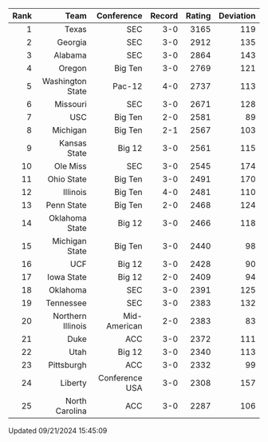 | Rank  | Team                 | Conference           | Record   | Rating | Deviation |
| ---:  | ---:                 | ---:                 | ---:     | ---:   | ---:      |
| 1     | Texas                | SEC                  | 3-0      | 3165   | 119       |
| 2     | Georgia              | SEC                  | 3-0      | 2912   | 135       |
| 3     | Alabama              | SEC                  | 3-0      | 2864   | 143       |
| 4     | Oregon               | Big Ten              | 3-0      | 2769   | 121       |
| 5     | Washington State     | Pac-12               | 4-0      | 2737   | 113       |
| 6     | Missouri             | SEC                  | 3-0      | 2671   | 128       |
| 7     | USC                  | Big Ten              | 2-0      | 2581   | 89        |
| 8     | Michigan             | Big Ten              | 2-1      | 2567   | 103       |
| 9     | Kansas State         | Big 12               | 3-0      | 2561   | 115       |
| 10    | Ole Miss             | SEC                  | 3-0      | 2545   | 174       |
| 11    | Ohio State           | Big Ten              | 3-0      | 2491   | 170       |
| 12    | Illinois             | Big Ten              | 4-0      | 2481   | 110       |
| 13    | Penn State           | Big Ten              | 2-0      | 2468   | 124       |
| 14    | Oklahoma State       | Big 12               | 3-0      | 2466   | 118       |
| 15    | Michigan State       | Big Ten              | 3-0      | 2440   | 98        |
| 16    | UCF                  | Big 12               | 3-0      | 2428   | 90        |
| 17    | Iowa State           | Big 12               | 2-0      | 2409   | 94        |
| 18    | Oklahoma             | SEC                  | 3-0      | 2391   | 125       |
| 19    | Tennessee            | SEC                  | 3-0      | 2383   | 132       |
| 20    | Northern Illinois    | Mid-American         | 2-0      | 2383   | 83        |
| 21    | Duke                 | ACC                  | 3-0      | 2372   | 111       |
| 22    | Utah                 | Big 12               | 3-0      | 2340   | 113       |
| 23    | Pittsburgh           | ACC                  | 3-0      | 2332   | 99        |
| 24    | Liberty              | Conference USA       | 3-0      | 2308   | 157       |
| 25    | North Carolina       | ACC                  | 3-0      | 2287   | 106       |

Updated 09/21/2024 15:45:09
